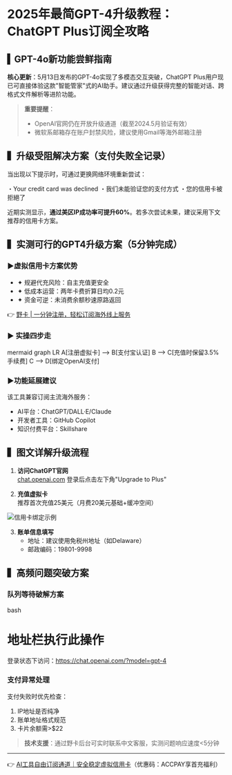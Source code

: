 # 2025年最简GPT-4升级教程：ChatGPT Plus订阅全攻略

## ▍GPT-4o新功能尝鲜指南
**核心更新**：5月13日发布的GPT-4o实现了多模态交互突破，ChatGPT Plus用户现已可直接体验这款"智能管家"式的AI助手。建议通过升级获得完整的智能对话、跨格式文件解析等进阶功能。

> **重要提醒**：
> - OpenAI官网仍在开放升级通道（截至2024.5月验证有效）
> - 微软系邮箱存在账户封禁风险，建议使用Gmail等海外邮箱注册

## ▍升级受阻解决方案（支付失败全记录）
当出现以下提示时，可通过更换网络环境重新尝试：

・Your credit card was declined
・我们未能验证您的支付方式
・您的信用卡被拒絕了

近期实测显示，**通过美区IP成功率可提升60%**。若多次尝试未果，建议采用下文推荐的信用卡方案。

## ▍实测可行的GPT4升级方案（5分钟完成）
### ▶虚拟信用卡方案优势
- ✦ 规避代充风险：自主充值更安全
- ✦ 低成本运营：两年卡费折算日均0.2元
- ✦ 资金可逆：未消费余额秒速原路返回

👉 [野卡 | 一分钟注册，轻松订阅海外线上服务](https://bbtdd.com/yeka)

### ▶ 实操四步走
mermaid
graph LR
  A[注册虚拟卡] --> B[支付宝认证]
  B --> C[充值时保留3.5%手续费]
  C --> D[绑定OpenAI支付]


### ▶功能延展建议
该工具兼容订阅主流海外服务：
- AI平台：ChatGPT/DALL·E/Claude
- 开发者工具：GitHub Copilot
- 知识付费平台：Skillshare

## ▍图文详解升级流程
1. **访问ChatGPT官网**  
   [chat.openai.com](https://chat.openai.com) 登录后点击左下角"Upgrade to Plus"

2. **充值虚拟卡**  
   推荐首次充值25美元（月费20美元基础+缓冲空间）

![信用卡绑定示例](https://via.placeholder.com/800x400)

3. **账单信息填写**  
   - 地址：建议使用免税州地址（如Delaware）
   - 邮政编码：19801-9998

## ▍高频问题突破方案
### 队列等待破解方案
bash
# 地址栏执行此操作
登录状态下访问：https://chat.openai.com/?model=gpt-4


### 支付异常处理
支付失败时优先检查：
1. IP地址是否纯净
2. 账单地址格式规范
3. 卡片余额需>$22

> **技术支援**：通过野卡后台可实时联系中文客服，实测问题响应速度<5分钟

---

👉 [AI工具自由订阅通道｜安全稳定虚拟信用卡](https://bbtdd.com/yeka)（优惠码：ACCPAY享首充福利）